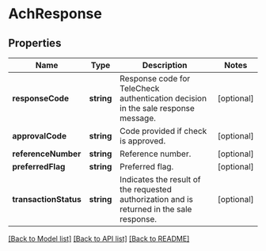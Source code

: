 # AchResponse

## Properties
Name | Type | Description | Notes
------------ | ------------- | ------------- | -------------
**responseCode** | **string** | Response code for TeleCheck authentication decision in the sale response message. | [optional] 
**approvalCode** | **string** | Code provided if check is approved. | [optional] 
**referenceNumber** | **string** | Reference number. | [optional] 
**preferredFlag** | **string** | Preferred flag. | [optional] 
**transactionStatus** | **string** | Indicates the result of the requested authorization and is returned in the sale response. | [optional] 

[[Back to Model list]](../README.md#documentation-for-models) [[Back to API list]](../README.md#documentation-for-api-endpoints) [[Back to README]](../README.md)


